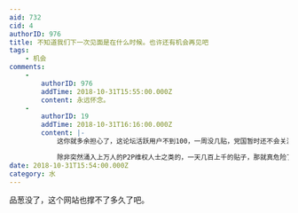 ```yaml
---
aid: 732
cid: 4
authorID: 976
title: 不知道我们下一次见面是在什么时候。也许还有机会再见吧
tags:
    - 机会
comments:
    -
        authorID: 976
        addTime: 2018-10-31T15:55:00.000Z
        content: 永远怀念。
    -
        authorID: 19
        addTime: 2018-10-31T16:16:00.000Z
        content: |-
            这你就多余担心了，这论坛活跃用户不到100，一周没几贴，党国暂时还不会关注到这。。。

            除非突然涌入上万人的P2P维权人士之类的，一天几百上千的贴子，那就真危险了。
date: 2018-10-31T15:54:00.000Z
category: 水
---
```


品葱没了，这个网站也撑不了多久了吧。
